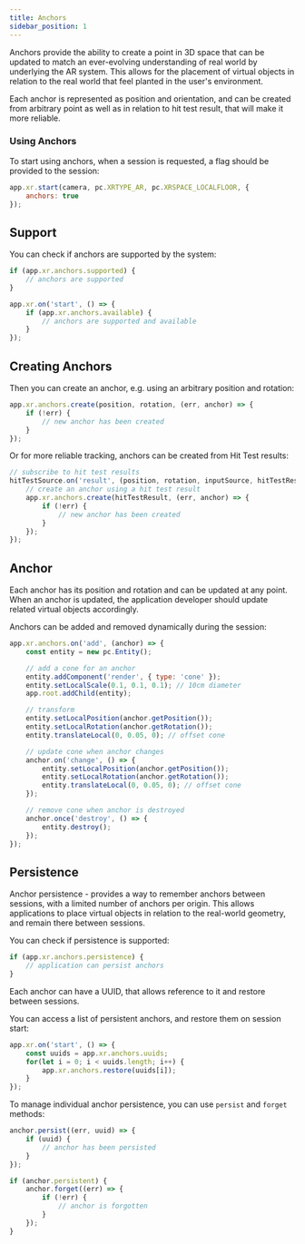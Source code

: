 ```yaml
---
title: Anchors
sidebar_position: 1
---
```


Anchors provide the ability to create a point in 3D space that can be updated to match an ever-evolving understanding of real world by underlying the AR system. This allows for the placement of virtual objects in relation to the real world that feel planted in the user's environment.

Each anchor is represented as position and orientation, and can be created from arbitrary point as well as in relation to hit test result, that will make it more reliable.

### Using Anchors

To start using anchors, when a session is requested, a flag should be provided to the session:

```javascript
app.xr.start(camera, pc.XRTYPE_AR, pc.XRSPACE_LOCALFLOOR, {
    anchors: true
});
```

## Support

You can check if anchors are supported by the system:

```javascript
if (app.xr.anchors.supported) {
    // anchors are supported
}

app.xr.on('start', () => {
    if (app.xr.anchors.available) {
        // anchors are supported and available
    }
});
```

## Creating Anchors

Then you can create an anchor, e.g. using an arbitrary position and rotation:

```javascript
app.xr.anchors.create(position, rotation, (err, anchor) => {
    if (!err) {
        // new anchor has been created
    }
});
```

Or for more reliable tracking, anchors can be created from Hit Test results:

```javascript
// subscribe to hit test results
hitTestSource.on('result', (position, rotation, inputSource, hitTestResult) => {
    // create an anchor using a hit test result
    app.xr.anchors.create(hitTestResult, (err, anchor) => {
        if (!err) {
            // new anchor has been created
        }
    });
});
```

## Anchor

Each anchor has its position and rotation and can be updated at any point. When an anchor is updated, the application developer should update related virtual objects accordingly.

Anchors can be added and removed dynamically during the session:

```javascript
app.xr.anchors.on('add', (anchor) => {
    const entity = new pc.Entity();

    // add a cone for an anchor
    entity.addComponent('render', { type: 'cone' });
    entity.setLocalScale(0.1, 0.1, 0.1); // 10cm diameter
    app.root.addChild(entity);

    // transform
    entity.setLocalPosition(anchor.getPosition());
    entity.setLocalRotation(anchor.getRotation());
    entity.translateLocal(0, 0.05, 0); // offset cone

    // update cone when anchor changes
    anchor.on('change', () => {
        entity.setLocalPosition(anchor.getPosition());
        entity.setLocalRotation(anchor.getRotation());
        entity.translateLocal(0, 0.05, 0); // offset cone
    });

    // remove cone when anchor is destroyed
    anchor.once('destroy', () => {
        entity.destroy();
    });
});
```

## Persistence

Anchor persistence - provides a way to remember anchors between sessions, with a limited number of anchors per origin.
This allows applications to place virtual objects in relation to the real-world geometry, and remain there between sessions.

You can check if persistence is supported:

```javascript
if (app.xr.anchors.persistence) {
    // application can persist anchors
}
```

Each anchor can have a UUID, that allows reference to it and restore between sessions.

You can access a list of persistent anchors, and restore them on session start:

```javascript
app.xr.on('start', () => {
    const uuids = app.xr.anchors.uuids;
    for(let i = 0; i < uuids.length; i++) {
        app.xr.anchors.restore(uuids[i]);
    }
});
```

To manage individual anchor persistence, you can use `persist` and `forget` methods:

```javascript
anchor.persist((err, uuid) => {
    if (uuid) {
        // anchor has been persisted
    }
});
```

```javascript
if (anchor.persistent) {
    anchor.forget((err) => {
        if (!err) {
            // anchor is forgotten
        }
    });
}
```